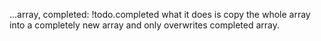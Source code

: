 
...array,
completed: !todo.completed
what it does is copy  the whole array into a completely new array and  only overwrites completed array.	

